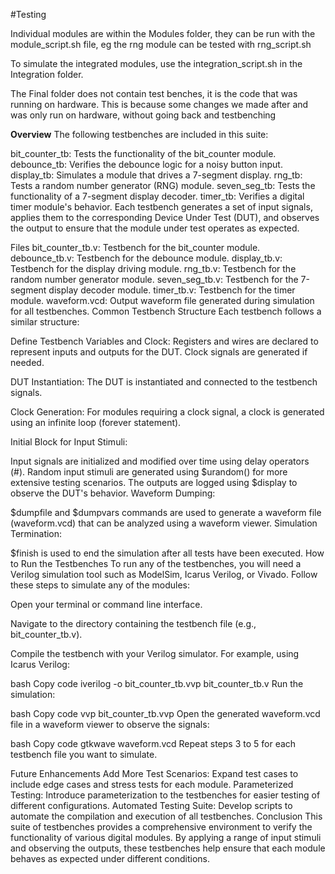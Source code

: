 #Testing

Individual modules are within the Modules folder, they can be run with the module_script.sh file, eg the rng module can be tested with rng_script.sh

To simulate the integrated modules, use the integration_script.sh in the Integration folder.

The Final folder does not contain test benches, it is the code that was running on hardware. This is because some changes we made after and was only run on hardware, without going back and testbenching



**Overview**
The following testbenches are included in this suite:

bit_counter_tb: Tests the functionality of the bit_counter module.
debounce_tb: Verifies the debounce logic for a noisy button input.
display_tb: Simulates a module that drives a 7-segment display.
rng_tb: Tests a random number generator (RNG) module.
seven_seg_tb: Tests the functionality of a 7-segment display decoder.
timer_tb: Verifies a digital timer module's behavior.
Each testbench generates a set of input signals, applies them to the corresponding Device Under Test (DUT), and observes the output to ensure that the module under test operates as expected.

Files
bit_counter_tb.v: Testbench for the bit_counter module.
debounce_tb.v: Testbench for the debounce module.
display_tb.v: Testbench for the display driving module.
rng_tb.v: Testbench for the random number generator module.
seven_seg_tb.v: Testbench for the 7-segment display decoder module.
timer_tb.v: Testbench for the timer module.
waveform.vcd: Output waveform file generated during simulation for all testbenches.
Common Testbench Structure
Each testbench follows a similar structure:

Define Testbench Variables and Clock: Registers and wires are declared to represent inputs and outputs for the DUT. Clock signals are generated if needed.

DUT Instantiation: The DUT is instantiated and connected to the testbench signals.

Clock Generation: For modules requiring a clock signal, a clock is generated using an infinite loop (forever statement).

Initial Block for Input Stimuli:

Input signals are initialized and modified over time using delay operators (#).
Random input stimuli are generated using $urandom() for more extensive testing scenarios.
The outputs are logged using $display to observe the DUT's behavior.
Waveform Dumping:

$dumpfile and $dumpvars commands are used to generate a waveform file (waveform.vcd) that can be analyzed using a waveform viewer.
Simulation Termination:

$finish is used to end the simulation after all tests have been executed.
How to Run the Testbenches
To run any of the testbenches, you will need a Verilog simulation tool such as ModelSim, Icarus Verilog, or Vivado. Follow these steps to simulate any of the modules:

Open your terminal or command line interface.

Navigate to the directory containing the testbench file (e.g., bit_counter_tb.v).

Compile the testbench with your Verilog simulator. For example, using Icarus Verilog:

bash
Copy code
iverilog -o bit_counter_tb.vvp bit_counter_tb.v
Run the simulation:

bash
Copy code
vvp bit_counter_tb.vvp
Open the generated waveform.vcd file in a waveform viewer to observe the signals:

bash
Copy code
gtkwave waveform.vcd
Repeat steps 3 to 5 for each testbench file you want to simulate.

Future Enhancements
Add More Test Scenarios: Expand test cases to include edge cases and stress tests for each module.
Parameterized Testing: Introduce parameterization to the testbenches for easier testing of different configurations.
Automated Testing Suite: Develop scripts to automate the compilation and execution of all testbenches.
Conclusion
This suite of testbenches provides a comprehensive environment to verify the functionality of various digital modules. By applying a range of input stimuli and observing the outputs, these testbenches help ensure that each module behaves as expected under different conditions.
